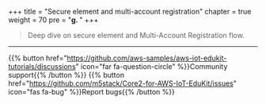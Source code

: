 +++
title = "Secure element and multi-account registration"
chapter = true
weight = 70
pre = "<b>g. </b>"
+++


> Deep dive on secure element and Multi-Account Registration flow.





---
{{% button href="https://github.com/aws-samples/aws-iot-edukit-tutorials/discussions" icon="far fa-question-circle" %}}Community support{{% /button %}} {{% button href="https://github.com/m5stack/Core2-for-AWS-IoT-EduKit/issues" icon="fas fa-bug" %}}Report bugs{{% /button %}}